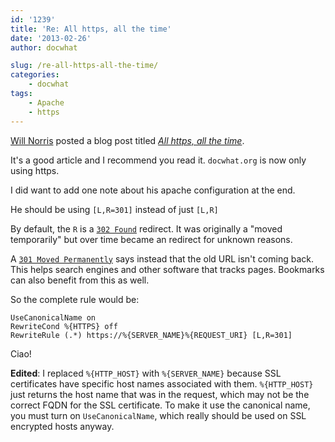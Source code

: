 ```yaml
---
id: '1239'
title: 'Re: All https, all the time'
date: '2013-02-26'
author: docwhat

slug: /re-all-https-all-the-time/
categories:
    - docwhat
tags:
    - Apache
    - https
---
```


[Will Norris](https://willnorris.com/) posted a blog post titled
[_All https, all the time_](https://willnorris.com/2012/12/all-https-all-the-time).

It's a good article and I recommend you read it. `docwhat.org` is now only
using https.

I did want to add one note about his apache configuration at the end.

He should be using `[L,R=301]` instead of just `[L,R]`

By default, the `R` is a [`302 Found`](http://en.wikipedia.org/wiki/HTTP_302)
redirect. It was originally a "moved temporarily" but over time became an
redirect for unknown reasons.

A [`301 Moved Permanently`](http://en.wikipedia.org/wiki/HTTP_301) says
instead that the old URL isn't coming back. This helps search engines and
other software that tracks pages. Bookmarks can also benefit from this as
well.

So the complete rule would be:

```apacheconf
UseCanonicalName on
RewriteCond %{HTTPS} off
RewriteRule (.*) https://%{SERVER_NAME}%{REQUEST_URI} [L,R=301]
```

Ciao!

**Edited**: I replaced `%{HTTP_HOST}` with `%{SERVER_NAME}` because SSL
certificates have specific host names associated with them. `%{HTTP_HOST}`
just returns the host name that was in the request, which may not be the
correct FQDN for the SSL certificate. To make it use the canonical name, you
must turn on `UseCanonicalName`, which really should be used on SSL encrypted
hosts anyway.
